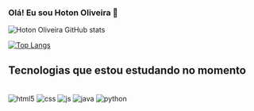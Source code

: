 ### Olá! Eu sou Hoton Oliveira 👋

![Hoton Oliveira GitHub stats](https://github-readme-stats.vercel.app/api?username=hfoliveira90&show_icons=true&theme=dracula)

[![Top Langs](https://github-readme-stats.vercel.app/api/top-langs/?username=hfoliveira90&layout=donut)](https://github.com/anuraghazra/github-readme-stats)


## Tecnologias que estou estudando no momento

<div style = "display: inline_block"><br/>
    <img align="center" alt="html5" src="https://img.shields.io/badge/HTML5-E34F26?style=for-the-badge&logo=html5&logoColor=white">
    <img align="center" alt="css" src="https://img.shields.io/badge/CSS3-1572B6?style=for-the-badge&logo=css3&logoColor=white">
    <img align="center" alt="js" src="https://img.shields.io/badge/JavaScript-F7DF1E?style=for-the-badge&logo=javascript&logoColor=black">
    <img align="center" alt="java" src="https://img.shields.io/badge/Java-ED8B00?style=for-the-badge&logo=openjdk&logoColor=white">
    <img align="center" alt="python" src="https://img.shields.io/badge/Python-14354C?style=for-the-badge&logo=python&logoColor=white">
</div>
